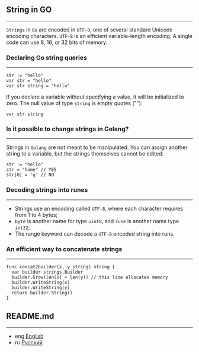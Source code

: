 ## String in GO
***
`Strings` in `Go` are encoded in `UTF-8`, one of several standard Unicode encoding characters.
`UTF-8` is an efficient variable-length encoding. A single code can use 8, 16, or 32 bits of memory.
### Declaring Go string queries
***

```golang
str := "hello"
var str = "hello"
var str string = "hello"
```
If you declare a variable without specifying a value,
it will be initialized to zero.
The null value of type `string` is empty quotes (""):
```golang
var str string
```

### Is it possible to change strings in Golang?
***

Strings in `Golang` are not meant to be manipulated.
You can assign another string to a variable, but
the strings themselves cannot be edited:
```golang
str := "hello"
str = "home" // YES
str[0] = 'q' // NO
```

### Decoding strings into runes
***

- Strings use an encoding called `UTF-8`, where each character requires
  from 1 to 4 bytes;
- `byte` is another name for type `uint8`, and `rune` is another name
  type `int32`;
- The range keyword can decode a `UTF-8` encoded string into runs. 

### An efficient way to concatenate strings
***

```golang
func concat2builder(x, y string) string {
  var builder strings.Builder
  builder.Grow(len(x) + len(y)) // this line allocates memory
  builder.WriteString(x)
  builder.WriteString(y)
  return builder.String()
}
```

## README.md
***

- eng [English](https://github.com/lumorow/golang-interview-preparation/blob/main/Basic/string/README.md)
- ru [Русский](https://github.com/lumorow/golang-interview-preparation/blob/main/Basic/string/README.ru.md)